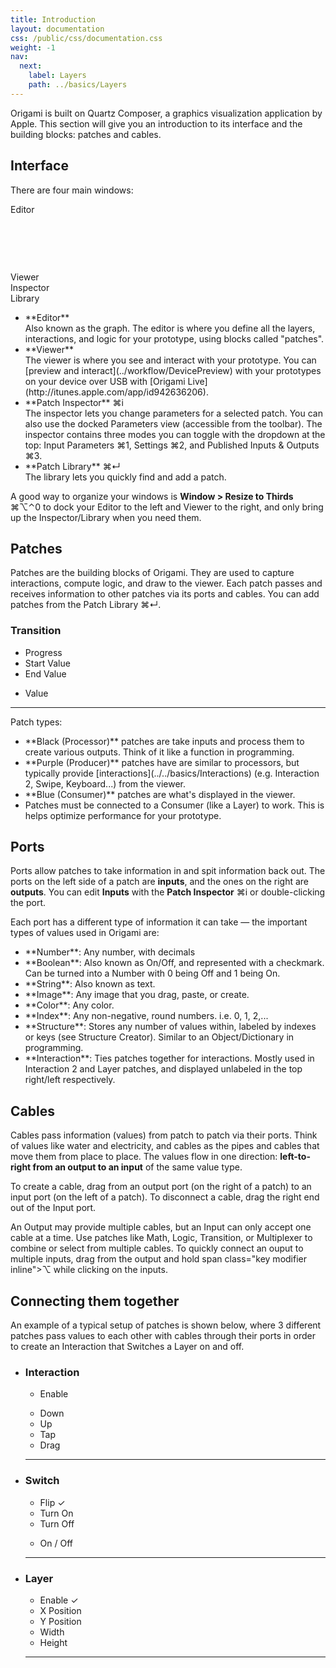 ```yaml
---
title: Introduction
layout: documentation
css: /public/css/documentation.css
weight: -1
nav:
  next:
    label: Layers
    path: ../basics/Layers
---
```


Origami is built on Quartz Composer, a graphics visualization application by Apple. This section will give you an introduction to its interface and the building blocks: patches and cables.

## Interface

  There are four main windows:
  <div class="interface-preview">
    <div class="interface-editor interface-window">
      <div class="interface-toolbar full">Editor</div>
      <div class="cable" style="top: 49px; left: 120px; width: 120px; height: 1px;"></div>
      <div class="patch producer" style="top: 40px; left: 110px;"></div>
      <div class="patch processor" style="top: 40px; left: 160px; width: 60px; height: 30px;"></div>
      <div class="patch consumer" style="top: 40px; left: 230px; height: 60px;"></div>
    </div>
    <div class="interface-viewer interface-window">
      <div class="interface-toolbar full">Viewer</div>
      <div class="interface-viewer-phone">
      <div class="interface-viewer-phone-screen"></div>
      </div>
    </div>
    <div class="interface-inspector interface-window">
      <div class="interface-toolbar">Inspector</div>
      <div class="interface-inspector-input interface-input"></div>
      <div class="interface-inspector-input interface-input"></div>
      <div class="interface-inspector-input interface-input"></div>
      <div class="interface-inspector-input interface-input"></div>
      <div class="interface-inspector-input interface-input"></div>
    </div>
    <div class="interface-library interface-window">
      <div class="interface-toolbar">Library</div>
      <div class="interface-library-list interface-input"></div>
      <div class="interface-library-docs interface-input"></div>
      <div class="interface-library-search interface-input"></div>
    </div>
  </div>
  <ul class="bulleted-list">
  <li>**Editor**
    <br>
    Also known as the graph. The editor is where you define all the layers, interactions, and logic for your prototype, using blocks called "patches".</li>
  <li>**Viewer**
    <br>
    The viewer is where you see and interact with your prototype. You can [preview and interact](../workflow/DevicePreview) with your prototypes on your device over USB with [Origami Live](http://itunes.apple.com/app/id942636206).
  </li>
  <li>**Patch Inspector** <span class="key modifier inline">&#8984;</span><span class="key letter inline">i</span>
    <br>
    The inspector lets you change parameters for a selected patch. You can also use the docked Parameters view (accessible from the toolbar). The inspector contains three modes you can toggle with the dropdown at the top: Input Parameters <span class="key modifier inline">&#8984;</span><span class="key letter inline">1</span>, Settings <span class="key modifier inline">&#8984;</span><span class="key letter inline">2</span>, and Published Inputs & Outputs <span class="key modifier inline">&#8984;</span><span class="key letter inline">3</span>.
  </li>
  <li>**Patch Library** <span class="key modifier inline">&#8984;</span><span class="key letter inline">&crarr;</span>
    <br>
    The library lets you quickly find and add a patch.
  </li>
  </ul>

  A good way to organize your windows is **Window > Resize to Thirds** <span class="key modifier inline">&#8984;</span><span class="key modifier inline">&#8997;</span><span class="key modifier inline">&#8963;</span><span class="key letter inline">0</span> to dock your Editor to the left and Viewer to the right, and only bring up the Inspector/Library when you need them.

## Patches
  Patches are the building blocks of Origami. They are used to capture interactions, compute logic, and draw to the viewer. Each patch passes and receives information to other patches via its ports and cables. You can add patches from the Patch Library <span class="key modifier inline">&#8984;</span><span class="key letter inline">&crarr;</span>.

  <div class="patch-block">
    <div class="patch processor">
      <h3>Transition</h3>
      <ul class="inputs">
        <li>Progress</li>
        <li>Start Value</li>
        <li>End Value</li>
      </ul>
      <ul class="outputs">
        <li>Value</li>
      </ul>
      <hr>
    </div>
  </div>

  Patch types:
  <ul class="bulleted-list">
    <li>**Black (Processor)** patches are take inputs and process them to create various outputs. Think of it like a function in programming.</li>
    <li>**Purple (Producer)** patches have are similar to processors, but typically provide [interactions](../../basics/Interactions) (e.g. Interaction 2, Swipe, Keyboard...) from the viewer.</li>
    <li>**Blue (Consumer)** patches are what's displayed in the viewer.</li>
    <li>Patches must be connected to a Consumer (like a Layer) to work. This is helps optimize performance for your prototype.</li>
  </ul>

## Ports
  Ports allow patches to take information in and spit information back out. The ports on the left side of a patch are **inputs**, and the ones on the right are **outputs**. You can edit **Inputs** with the **Patch Inspector** <span class="key modifier inline">&#8984;</span><span class="key letter inline">i</span> or double-clicking the port.
  
  Each port has a different type of information it can take &mdash; the important types of values used in Origami are:
  <ul class="bulleted-list">
    <li>**Number**: Any number, with decimals</li>
    <li>**Boolean**: Also known as On/Off, and represented with a checkmark. Can be turned into a Number with 0 being Off and 1 being On.</li>
    <li>**String**: Also known as text.</li>
    <li>**Image**: Any image that you drag, paste, or create.</li>
    <li>**Color**: Any color.</li>
    <li>**Index**: Any non-negative, round numbers. i.e. 0, 1, 2,...</li>
    <li>**Structure**: Stores any number of values within, labeled by indexes or keys (see Structure Creator). Similar to an Object/Dictionary in programming.</li>
    <li>**Interaction**: Ties patches together for interactions. Mostly used in Interaction 2 and Layer patches, and displayed unlabeled in the top right/left respectively.</li>
  </ul>

## Cables
  Cables pass information (values) from patch to patch via their ports. Think of values like water and electricity, and cables as the pipes and cables that move them from place to place. The values flow in one direction: **left-to-right from an output to an input** of the same value type.

  To create a cable, drag from an output port (on the right of a patch) to an input port (on the left of a patch). To disconnect a cable, drag the right end out of the Input port.

  An Output may provide multiple cables, but an Input can only accept one cable at a time. Use patches like Math, Logic, Transition, or Multiplexer to combine or select from multiple cables. To quickly connect an ouput to multiple inputs, drag from the output and hold span class="key modifier inline">&#8997;</span> while clicking on the inputs.

## Connecting them together
  An example of a typical setup of patches is shown below, where 3 different patches pass values to each other with cables through their ports in order to create an Interaction that Switches a Layer on and off.

  <ul class="patch-chain">
    <li>
      <div class="patch-block">
        <div class="patch producer">
          <h3>Interaction</h3>
          <ul class="inputs">
            <li>Enable</li>
          </ul>
          <ul class="outputs">
            <li>Down</li>
            <li>Up</li>
            <li>Tap</li>
            <li>Drag</li>
            <div class="cable"></div>
          </ul>
          <hr>
        </div>
      </div>
    </li>
    <li>
      <div class="patch-block">
        <div class="patch processor">
          <h3>Switch</h3>
          <ul class="inputs">
            <li>Flip <span class="patch-value">&#10003;</span></li>
            <li>Turn On</li>
            <li>Turn Off</li>
          </ul>
          <ul class="outputs">
            <li>On / Off</li>
            <div class="cable"></div>
          </ul>
          <hr>
        </div>
      </div>
    </li>
    <li>
      <div class="patch-block">
        <div class="patch consumer">
          <h3>Layer</h3>
          <ul class="inputs">
            <li>Enable <span class="patch-value">&#10003;</span></li>
            <li>X Position</li>
            <li>Y Position</li>
            <li>Width</li>
            <li>Height</li>
          </ul>
          <hr>
        </div>
      </div>
    </li>
  </ul>
